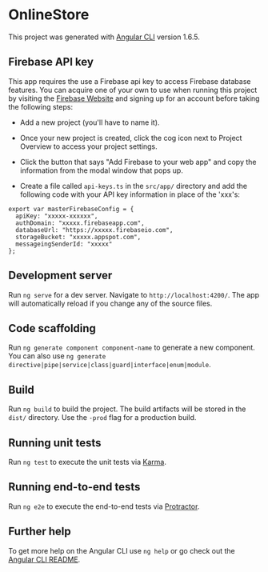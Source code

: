 # OnlineStore

This project was generated with [Angular CLI](https://github.com/angular/angular-cli) version 1.6.5.

## Firebase API key

This app requires the use a Firebase api key to access Firebase database features. You can acquire one of your own to use when running this project by visiting the [Firebase Website](https://firebase.google.com) and signing up for an account before taking the following steps:

* Add a new project (you'll have to name it).

* Once your new project is created, click the cog icon next to Project Overview to access your project settings.

* Click the button that says "Add Firebase to your web app" and copy the information from the modal window that pops up.

* Create a file called `api-keys.ts` in the `src/app/` directory and add the following code with your API key information in place of the 'xxx's:
```
export var masterFirebaseConfig = {
  apiKey: "xxxxx-xxxxxx",
  authDomain: "xxxxx.firebaseapp.com",
  databaseUrl: "https://xxxxx.firebaseio.com",
  storageBucket: "xxxxx.appspot.com",
  messageingSenderId: "xxxxx"
};
```

## Development server

Run `ng serve` for a dev server. Navigate to `http://localhost:4200/`. The app will automatically reload if you change any of the source files.

## Code scaffolding

Run `ng generate component component-name` to generate a new component. You can also use `ng generate directive|pipe|service|class|guard|interface|enum|module`.

## Build

Run `ng build` to build the project. The build artifacts will be stored in the `dist/` directory. Use the `-prod` flag for a production build.

## Running unit tests

Run `ng test` to execute the unit tests via [Karma](https://karma-runner.github.io).

## Running end-to-end tests

Run `ng e2e` to execute the end-to-end tests via [Protractor](http://www.protractortest.org/).

## Further help

To get more help on the Angular CLI use `ng help` or go check out the [Angular CLI README](https://github.com/angular/angular-cli/blob/master/README.md).
